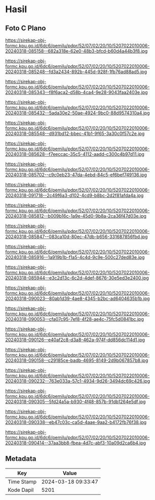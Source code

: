 # Hasil

## Foto C Plano

https://sirekap-obj-formc.kpu.go.id/6dc6/pemilu/pdpr/52/07/02/20/10/5207022010006-20240318-085158--682a318e-62e0-48b3-bfcd-b60d4a44b3f8.jpg

https://sirekap-obj-formc.kpu.go.id/6dc6/pemilu/pdpr/52/07/02/20/10/5207022010006-20240318-085248--fd3a2434-892b-445d-928f-1fb76ad88ad5.jpg

https://sirekap-obj-formc.kpu.go.id/6dc6/pemilu/pdpr/52/07/02/20/10/5207022010006-20240318-085343--f8f6aca2-d58b-4ca4-9e28-9043faa2403e.jpg

https://sirekap-obj-formc.kpu.go.id/6dc6/pemilu/pdpr/52/07/02/20/10/5207022010006-20240318-085432--5ada30e2-50ae-4924-9bc0-88d9574310a4.jpg

https://sirekap-obj-formc.kpu.go.id/6dc6/pemilu/pdpr/52/07/02/20/10/5207022010006-20240318-085548--d931bd12-bbec-41b1-9f65-3a30c0f57c2e.jpg

https://sirekap-obj-formc.kpu.go.id/6dc6/pemilu/pdpr/52/07/02/20/10/5207022010006-20240318-085628--f7eeccac-35c5-4112-aadd-c300c4b97d11.jpg

https://sirekap-obj-formc.kpu.go.id/6dc6/pemilu/pdpr/52/07/02/20/10/5207022010006-20240318-085702--c9c0eb23-47da-4ebd-84c5-ef6bef749136.jpg

https://sirekap-obj-formc.kpu.go.id/6dc6/pemilu/pdpr/52/07/02/20/10/5207022010006-20240318-091718--2c49f6a3-d102-4cd9-b8bc-2d2f81afda4a.jpg

https://sirekap-obj-formc.kpu.go.id/6dc6/pemilu/pdpr/52/07/02/20/10/5207022010006-20240318-085812--b009b16c-1a9e-45d0-9b8a-2ca36f47d03e.jpg

https://sirekap-obj-formc.kpu.go.id/6dc6/pemilu/pdpr/52/07/02/20/10/5207022010006-20240318-085847--083ca10d-80ec-47db-b656-331687856fbd.jpg

https://sirekap-obj-formc.kpu.go.id/6dc6/pemilu/pdpr/52/07/02/20/10/5207022010006-20240318-085916--1a919b1b-f1a5-4c4d-9c9e-500c27ded83e.jpg

https://sirekap-obj-formc.kpu.go.id/6dc6/pemilu/pdpr/52/07/02/20/10/5207022010006-20240318-085944--e3c2d13c-6c2d-4def-8676-30e5ed3e2400.jpg

https://sirekap-obj-formc.kpu.go.id/6dc6/pemilu/pdpr/52/07/02/20/10/5207022010006-20240318-090023--80ab1d39-4ae8-4345-b2bc-ad6404635b1b.jpg

https://sirekap-obj-formc.kpu.go.id/6dc6/pemilu/pdpr/52/07/02/20/10/5207022010006-20240318-090053--cfa07c95-7ef8-4f28-ae4c-75fc5d0841bc.jpg

https://sirekap-obj-formc.kpu.go.id/6dc6/pemilu/pdpr/52/07/02/20/10/5207022010006-20240318-090126--e40af2c8-d3a8-462a-974f-dd856dc114d1.jpg

https://sirekap-obj-formc.kpu.go.id/6dc6/pemilu/pdpr/52/07/02/20/10/5207022010006-20240318-090158--c29185ce-badb-4695-8149-2d9b067857b8.jpg

https://sirekap-obj-formc.kpu.go.id/6dc6/pemilu/pdpr/52/07/02/20/10/5207022010006-20240318-090232--763e033a-57c1-4934-9d26-3494dc69c426.jpg

https://sirekap-obj-formc.kpu.go.id/6dc6/pemilu/pdpr/52/07/02/20/10/5207022010006-20240318-090305--5fd24a5a-b930-4f48-857b-91db1264e5df.jpg

https://sirekap-obj-formc.kpu.go.id/6dc6/pemilu/pdpr/52/07/02/20/10/5207022010006-20240318-090338--eb47c03c-ca5d-4aae-9aa2-b4172fb76f38.jpg

https://sirekap-obj-formc.kpu.go.id/6dc6/pemilu/pdpr/52/07/02/20/10/5207022010006-20240318-090414--37aa3bb8-fbea-4d7c-abf3-10a09d2ca6b4.jpg


## Metadata

| Key        | Value               |
| ---------- | ------------------- |
| Time Stamp | 2024-03-18 09:33:47 |
| Kode Dapil | 5201                |



